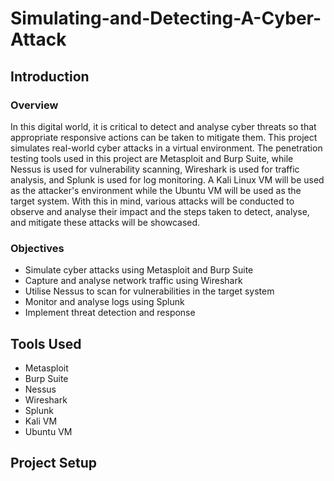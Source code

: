 # Simulating-and-Detecting-A-Cyber-Attack

## Introduction

### Overview

In this digital world, it is critical to detect and analyse cyber threats so that appropriate responsive actions can be taken to mitigate them. This project simulates real-world cyber attacks in a virtual environment. The penetration testing tools used in this project are Metasploit and Burp Suite, while Nessus is used for vulnerability scanning, Wireshark is used for traffic analysis, and Splunk is used for log monitoring. A Kali Linux VM will be used as the attacker's environment while the Ubuntu VM will be used as the target system. With this in mind, various attacks will be conducted to observe and analyse their impact and the steps taken to detect, analyse, and mitigate these attacks will be showcased. 

### Objectives

- Simulate cyber attacks using Metasploit and Burp Suite
- Capture and analyse network traffic using Wireshark
- Utilise Nessus to scan for vulnerabilities in the target system
- Monitor and analyse logs using Splunk
- Implement threat detection and response

## Tools Used 

- Metasploit
- Burp Suite
- Nessus
- Wireshark
- Splunk
- Kali VM
- Ubuntu VM

## Project Setup 





